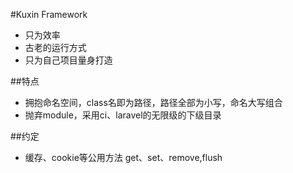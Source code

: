 #Kuxin Framework

- 只为效率
- 古老的运行方式
- 只为自己项目量身打造

##特点
- 拥抱命名空间，class名即为路径，路径全部为小写，命名大写组合
- 抛弃module，采用ci、laravel的无限级的下级目录



##约定
- 缓存、cookie等公用方法 get、set、remove,flush